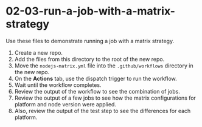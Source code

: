 # 02-03-run-a-job-with-a-matrix-strategy
Use these files to demonstrate running a job with a matrix strategy.

1. Create a new repo.
1. Add the files from this directory to the root of the new repo.
1. Move the `nodejs-matrix.yml` file into the `.github/workflows` directory in the new repo.
1. On the **Actions** tab, use the dispatch trigger to run the workflow.
1. Wait until the workflow completes.
1. Review the output of the workflow to see the combination of jobs.
1. Review the output of a few jobs to see how the matrix configurations for platform and node version were applied.
1. Also, review the output of the test step to see the differences for each platform.
